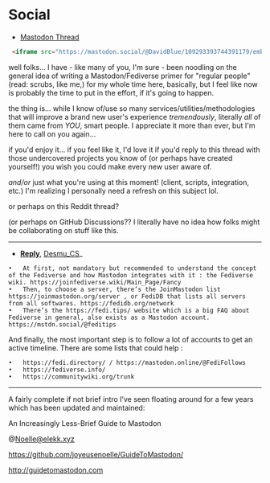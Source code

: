 # Social

- [Mastodon Thread][1]

```html
 <iframe src="https://mastodon.social/@DavidBlue/109293393744391179/embed" class="mastodon-embed" style="max-width: 100%; border: 0" width="400" allowfullscreen="allowfullscreen"></iframe><script src="https://static-cdn.mastodon.social/embed.js" async="async"></script>
```
well folks...
I have - like many of you, I'm sure - been noodling on the general idea of writing a Mastodon/Fediverse primer for "regular people" (read: scrubs, like me,) for my whole time here, basically, but I feel like now is probably the time to put in the effort, if it's going to happen.

the thing is... while I know of/use so many services/utilities/methodologies that will improve a brand new user's experience *tremendously*, literally *all* of them came from *YOU*, smart people. I appreciate it more than ever, but I'm here to call on you again...

if you'd enjoy it... if you feel like it, I'd love it if you'd reply to this thread with those undercovered projects you know of (or perhaps have created yourself!) you wish you could make every new user aware of.

*and/or* just what you're using at this moment! (client, scripts, integration, etc.) I'm realizing I personally need a refresh on this subject lol.
 
or perhaps on this Reddit thread? 

(or perhaps on GitHub Discussions?? I literally have no idea how folks might be collaborating on stuff like this.

---

- **[Reply][2]**, [Desmu_CS][3]_ 
```
•	At first, not mandatory but recommended to understand the concept of the Fediverse and how Mastodon integrates with it : the Fediverse wiki. https://joinfediverse.wiki/Main_Page/Fancy
•	Then, to choose a server, there’s the JoinMastodon list https://joinmastodon.org/server , or FediDB that lists all servers from all softwares. https://fedidb.org/network
•	There’s the https://fedi.tips/ website which is a big FAQ about Fediverse in general, also exists as a Mastodon account. https://mstdn.social/@feditips
```

And finally, the most important step is to follow a lot of accounts to get an active timeline. There are some lists that could help :

```
•	https://fedi.directory/ / https://mastodon.online/@FediFollows
•	https://fediverse.info/
•	https://communitywiki.org/trunk
```

---

A fairly complete if not brief intro I’ve seen floating around for a few years which has been updated and maintained:

An Increasingly Less-Brief Guide to Mastodon

@Noelle@elekk.xyz

https://github.com/joyeusenoelle/GuideToMastodon/

http://guidetomastodon.com

[1]:	https://mastodon.social/@DavidBlue/109293393744391179
[2]:	https://reddit.com/r/Mastodon/comments/yn84f5/_/iv9ew1t/?context=1
[3]:	https://reddit.com/user/Desmu_CS/ "u/Desmu_CS"